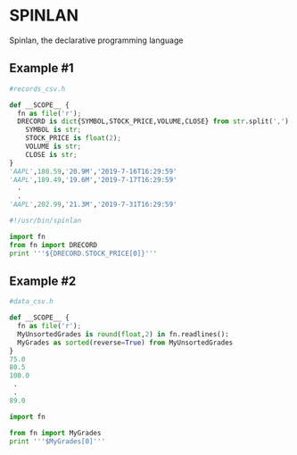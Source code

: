 # SPINLAN
Spinlan, the declarative programming language 

## Example #1

```python 
#records_csv.h

def __SCOPE__ {
  fn as file('r');
  DRECORD is dict{SYMBOL,STOCK_PRICE,VOLUME,CLOSE} from str.split(',') in fn.readlines():
    SYMBOL is str;
    STOCK_PRICE is float(2);
    VOLUME is str;
    CLOSE is str;
}
'AAPL',180.59,'20.9M','2019-7-16T16:29:59'
'AAPL',189.49,'19.6M','2019-7-17T16:29:59'
  .
  .
'AAPL',202.99,'21.3M','2019-7-31T16:29:59'
```


```python  
#!/usr/bin/spinlan

import fn
from fn import DRECORD
print '''${DRECORD.STOCK_PRICE[0]}'''

```

## Example #2

```python
#data_csv.h

def __SCOPE__ {
  fn as file('r');
  MyUnsortedGrades is round(float,2) in fn.readlines(): 
  MyGrades as sorted(reverse=True) from MyUnsortedGrades
}
75.0
80.5
100.0
 .
 .
89.0
```

```python
import fn

from fn import MyGrades
print '''$MyGrades[0]'''
```
